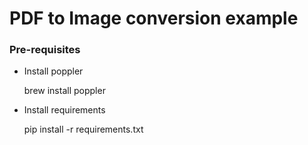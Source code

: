 # PDF to Image conversion example

### Pre-requisites

 - Install poppler
    
    brew install poppler

 - Install requirements

    pip install -r requirements.txt
    
  